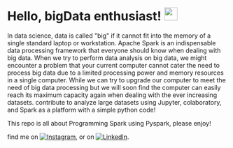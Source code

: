 # Hello, bigData enthusiast! <img src="https://raw.githubusercontent.com/MartinHeinz/MartinHeinz/master/wave.gif" width="30px">

In data science, data is called "big" if it cannot fit into the memory of a single standard laptop or workstation.
Apache Spark is an indispensable data processing framework that everyone should know when dealing with big data.
When we try to perform data analysis on big data, we might encounter a problem that your current computer cannot cater
the need to process big data due to a limited processing power and memory resources in a single computer.
While we can try to upgrade our computer to meet the need of big data processing but we will soon find the 
computer can easily reach its maximum capacity again when dealing with the ever increasing datasets.
contribute to analyze large datasets using Jupyter, colaboratory, and Spark as a platform with a simple python code!

This repo is all about Programming Spark using Pyspark, please enjoy!

find me on [![Instagram][1.2]][1], or on [![LinkedIn][2.2]][2].

<!-- Icons -->
[1.2]: https://i.imgur.com/MnHetqG.jpg (twitter icon without padding)
[2.2]: https://raw.githubusercontent.com/MartinHeinz/MartinHeinz/master/linkedin-3-16.png (LinkedIn icon without padding)

<!-- Links to your social media accounts -->
[1]: https://www.instagram.com/rifqiiiiiiiiiiiiiiiii/
[2]: https://www.linkedin.com/in/rifqijundullah/
